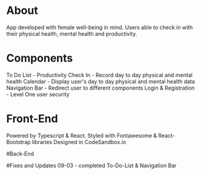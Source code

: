 # About
App developed with female well-being in mind.
Users able to check in with their physical health,
mental health and productivity.

# Components
To Do List - Productivity 
Check In - Record day to day physical and mental health
Calendar - Display user's day to day physical and mental health data
Navigation Bar - Redirect user to different components 
Login & Registration - Level One user security

# Front-End
Powered by Typescript & React.
Styled with Fontawesome & React-Bootstrap libraries
Designed in CodeSandbox.io 

#Back-End

#Fixes and Updates
09-03 - completed To-Do-List & Navigation Bar 





